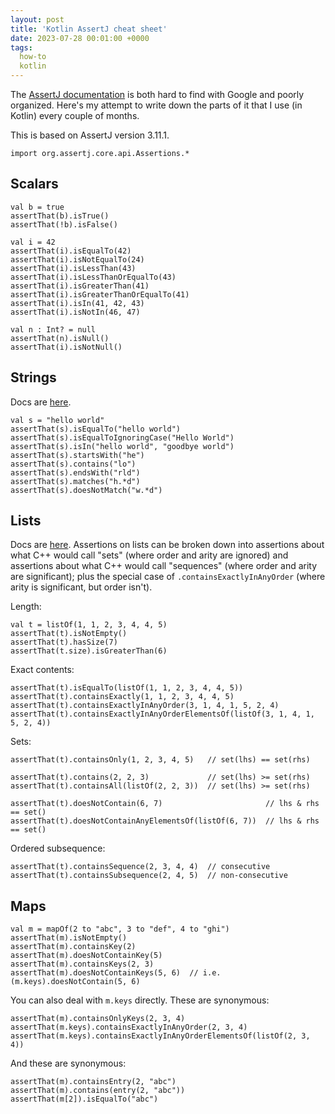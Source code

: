 ```yaml
---
layout: post
title: 'Kotlin AssertJ cheat sheet'
date: 2023-07-28 00:01:00 +0000
tags:
  how-to
  kotlin
---
```


The [AssertJ documentation](https://assertj.github.io/doc/#assertj-core-common-assertions)
is both hard to find with Google and poorly organized. Here's my attempt to write down
the parts of it that I use (in Kotlin) every couple of months.

This is based on AssertJ version 3.11.1.

    import org.assertj.core.api.Assertions.*

## Scalars

    val b = true
    assertThat(b).isTrue()
    assertThat(!b).isFalse()

    val i = 42
    assertThat(i).isEqualTo(42)
    assertThat(i).isNotEqualTo(24)
    assertThat(i).isLessThan(43)
    assertThat(i).isLessThanOrEqualTo(43)
    assertThat(i).isGreaterThan(41)
    assertThat(i).isGreaterThanOrEqualTo(41)
    assertThat(i).isIn(41, 42, 43)
    assertThat(i).isNotIn(46, 47)

    val n : Int? = null
    assertThat(n).isNull()
    assertThat(i).isNotNull()

## Strings

Docs are [here](https://www.javadoc.io/static/org.assertj/assertj-core/3.24.2/org/assertj/core/api/AbstractCharSequenceAssert.html#method-summary).

    val s = "hello world"
    assertThat(s).isEqualTo("hello world")
    assertThat(s).isEqualToIgnoringCase("Hello World")
    assertThat(s).isIn("hello world", "goodbye world")
    assertThat(s).startsWith("he")
    assertThat(s).contains("lo")
    assertThat(s).endsWith("rld")
    assertThat(s).matches("h.*d")
    assertThat(s).doesNotMatch("w.*d")

## Lists

Docs are [here](https://assertj.github.io/doc/#assertj-core-group-assertions).
Assertions on lists can be broken down into assertions about what C++ would call
"sets" (where order and arity are ignored) and assertions about what C++ would
call "sequences" (where order and arity are significant); plus the special case
of `.containsExactlyInAnyOrder` (where arity is significant, but order isn't).

Length:

    val t = listOf(1, 1, 2, 3, 4, 4, 5)
    assertThat(t).isNotEmpty()
    assertThat(t).hasSize(7)
    assertThat(t.size).isGreaterThan(6)

Exact contents:

    assertThat(t).isEqualTo(listOf(1, 1, 2, 3, 4, 4, 5))
    assertThat(t).containsExactly(1, 1, 2, 3, 4, 4, 5)
    assertThat(t).containsExactlyInAnyOrder(3, 1, 4, 1, 5, 2, 4)
    assertThat(t).containsExactlyInAnyOrderElementsOf(listOf(3, 1, 4, 1, 5, 2, 4))

Sets:

    assertThat(t).containsOnly(1, 2, 3, 4, 5)   // set(lhs) == set(rhs)

    assertThat(t).contains(2, 2, 3)             // set(lhs) >= set(rhs)
    assertThat(t).containsAll(listOf(2, 2, 3))  // set(lhs) >= set(rhs)

    assertThat(t).doesNotContain(6, 7)                       // lhs & rhs == set()
    assertThat(t).doesNotContainAnyElementsOf(listOf(6, 7))  // lhs & rhs == set()

Ordered subsequence:

    assertThat(t).containsSequence(2, 3, 4, 4)  // consecutive
    assertThat(t).containsSubsequence(2, 4, 5)  // non-consecutive


## Maps

    val m = mapOf(2 to "abc", 3 to "def", 4 to "ghi")
    assertThat(m).isNotEmpty()
    assertThat(m).containsKey(2)
    assertThat(m).doesNotContainKey(5)
    assertThat(m).containsKeys(2, 3)
    assertThat(m).doesNotContainKeys(5, 6)  // i.e. (m.keys).doesNotContain(5, 6)

You can also deal with `m.keys` directly. These are synonymous:

    assertThat(m).containsOnlyKeys(2, 3, 4)
    assertThat(m.keys).containsExactlyInAnyOrder(2, 3, 4)
    assertThat(m.keys).containsExactlyInAnyOrderElementsOf(listOf(2, 3, 4))

And these are synonymous:

    assertThat(m).containsEntry(2, "abc")
    assertThat(m).contains(entry(2, "abc"))
    assertThat(m[2]).isEqualTo("abc")
